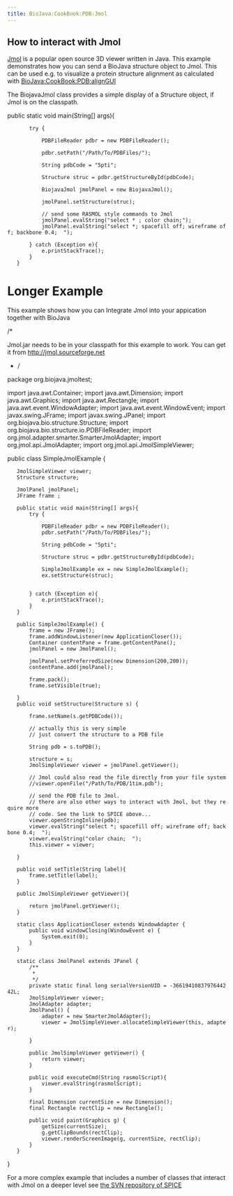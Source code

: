 ```yaml
---
title: BioJava:CookBook:PDB:Jmol
---
```


How to interact with Jmol
-------------------------

[Jmol](http://jmol.sourceforge.net) is a popular open source 3D viewer
written in Java. This example demonstrates how you can send a BioJava
structure object to Jmol. This can be used e.g. to visualize a protein
structure alignment as calculated with <BioJava:CookBook:PDB:alignGUI>

The BiojavaJmol class provides a simple display of a Structure object,
if Jmol is on the classpath.

<java> public static void main(String[] args){

`       try {`

`           PDBFileReader pdbr = new PDBFileReader();   `  
`           `  
`           pdbr.setPath("/Path/To/PDBFiles/");`

`           String pdbCode = "5pti";`

`           Structure struc = pdbr.getStructureById(pdbCode);`

`           BiojavaJmol jmolPanel = new BiojavaJmol();`  
`           `  
`           jmolPanel.setStructure(struc);`  
`           `  
`           // send some RASMOL style commands to Jmol`  
`           jmolPanel.evalString("select * ; color chain;");`  
`           jmolPanel.evalString("select *; spacefill off; wireframe off; backbone 0.4;  ");`

`       } catch (Exception e){`  
`           e.printStackTrace();`  
`       }`  
`   }`

</java>

Longer Example
==============

This example shows how you can Integrate Jmol into your appication
together with BioJava

<java> /\*

Jmol.jar needs to be in your classpath for this example to work. You can
get it from <http://jmol.sourceforge.net>

-   /

package org.biojava.jmoltest;

import java.awt.Container; import java.awt.Dimension; import
java.awt.Graphics; import java.awt.Rectangle; import
java.awt.event.WindowAdapter; import java.awt.event.WindowEvent; import
javax.swing.JFrame; import javax.swing.JPanel; import
org.biojava.bio.structure.Structure; import
org.biojava.bio.structure.io.PDBFileReader; import
org.jmol.adapter.smarter.SmarterJmolAdapter; import
org.jmol.api.JmolAdapter; import org.jmol.api.JmolSimpleViewer;

public class SimpleJmolExample {

`   JmolSimpleViewer viewer;`  
`   Structure structure; `

`   JmolPanel jmolPanel;`  
`   JFrame frame ;`

`   public static void main(String[] args){`  
`       try {`

`           PDBFileReader pdbr = new PDBFileReader();          `  
`           pdbr.setPath("/Path/To/PDBFiles/");`

`           String pdbCode = "5pti";`

`           Structure struc = pdbr.getStructureById(pdbCode);`

`           SimpleJmolExample ex = new SimpleJmolExample();`  
`           ex.setStructure(struc);`  
`          `  
`           `  
`       } catch (Exception e){`  
`           e.printStackTrace();`  
`       }`  
`   }`

`   public SimpleJmolExample() {`  
`       frame = new JFrame();`  
`       frame.addWindowListener(new ApplicationCloser());`  
`       Container contentPane = frame.getContentPane();`  
`       jmolPanel = new JmolPanel();`  
`  `  
`       jmolPanel.setPreferredSize(new Dimension(200,200));`  
`       contentPane.add(jmolPanel);`

`       frame.pack();`  
`       frame.setVisible(true); `

`   }`  
`   public void setStructure(Structure s) {`  
`       `  
`       frame.setName(s.getPDBCode());`

`       // actually this is very simple`  
`       // just convert the structure to a PDB file`  
` `  
`       String pdb = s.toPDB();`  
`      `  
`       structure = s;`  
`       JmolSimpleViewer viewer = jmolPanel.getViewer();`

`       // Jmol could also read the file directly from your file system`  
`       //viewer.openFile("/Path/To/PDB/1tim.pdb");`  
` `  
`       // send the PDB file to Jmol.`  
`       // there are also other ways to interact with Jmol, but they require more`  
`       // code. See the link to SPICE above...`  
`       viewer.openStringInline(pdb);`  
`       viewer.evalString("select *; spacefill off; wireframe off; backbone 0.4;  ");`  
`       viewer.evalString("color chain;  ");`  
`       this.viewer = viewer;`

`   }`

`   public void setTitle(String label){`  
`       frame.setTitle(label);`  
`   }`

`   public JmolSimpleViewer getViewer(){`

`       return jmolPanel.getViewer();`  
`   }`

`   static class ApplicationCloser extends WindowAdapter {`  
`       public void windowClosing(WindowEvent e) {`  
`           System.exit(0);`  
`       }`  
`   }`

`   static class JmolPanel extends JPanel {`  
`       /**`  
`        * `  
`        */`  
`       private static final long serialVersionUID = -3661941083797644242L;`  
`       JmolSimpleViewer viewer;`  
`       JmolAdapter adapter;`  
`       JmolPanel() {`  
`           adapter = new SmarterJmolAdapter();`  
`           viewer = JmolSimpleViewer.allocateSimpleViewer(this, adapter);`  
`           `  
`       }`

`       public JmolSimpleViewer getViewer() {`  
`           return viewer;`  
`       }`

`       public void executeCmd(String rasmolScript){`  
`           viewer.evalString(rasmolScript);`  
`       }`

`       final Dimension currentSize = new Dimension();`  
`       final Rectangle rectClip = new Rectangle();`

`       public void paint(Graphics g) {`  
`           getSize(currentSize);`  
`           g.getClipBounds(rectClip);`  
`           viewer.renderScreenImage(g, currentSize, rectClip);`  
`       }`  
`   }`

}

</java>

For a more complex example that includes a number of classes that
interact with Jmol on a deeper level see [the SVN repository of
SPICE](http://www.derkholm.net/svn/repos/spice/trunk/src/org/biojava/spice/jmol/)
